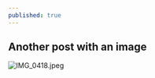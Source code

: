 ```yaml
---
published: true
---
```

## Another post with an image

![IMG_0418.jpeg]({{site.baseurl}}/IMG_0418.jpeg)
